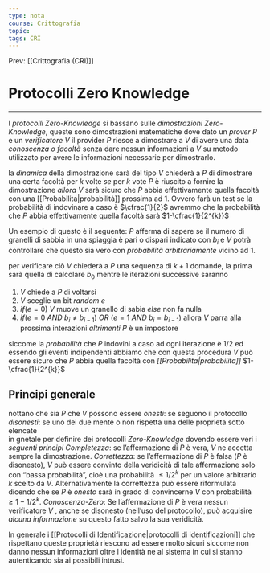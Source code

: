 ```yaml
---
type: nota
course: Crittografia
topic: 
tags: CRI
---
```


Prev: [[Crittografia (CRI)]]

# Protocolli Zero Knowledge
---
I _protocolli Zero-Knowledge_ si bassano sulle _dimostrazioni Zero-Knowledge_, queste sono dimostrazioni matematiche dove dato un _prover_ $P$ e  un _verificatore_ $V$ il provider $P$ riesce a dimostrare a $V$ di avere una data _conoscenza o facoltà_ senza dare nessun informazioni a $V$ su metodo utilizzato per avere le informazioni necessarie per dimostrarlo.

la _dinamica_ della dimostrazione sarà del tipo
$V$ chiederà a $P$ di dimostrare una certa facoltà per $k$ volte _se_ per $k$ vote $P$ è riuscito a fornire la dimostrazione _allora_ $V$ sarà sicuro che $P$ abbia effettivamente quella facoltà con una [[Probabilita|probabilità]] prossima ad 1. Ovvero farà un test se la probabilità di indovinare a caso è $\cfrac{1}{2}$ avremmo che la probabilità che $P$ abbia effettivamente quella facoltà sarà $1-\cfrac{1}{2^{k}}$  

Un esempio di questo è il seguente:
$P$ afferma di sapere se il numero di granelli di sabbia in una spiaggia è pari o dispari indicato con $b_{i}$ e $V$ potrà controllare che questo sia vero con _probabilità arbitrariamente_ vicino ad $1$.

per verificare ciò $V$ chiederà a $P$ una sequenza di $k+1$ domande, la prima sarà quella di calcolare $b_{0}$  mentre le iterazioni successive saranno
1. $V$ chiede a $P$ di voltarsi
2. $V$ sceglie un bit _random_ $e$ 
3. $if(e=0)$ $V$ muove un granello di sabia _else_ non fa nulla 
4. $if(e=0 \ AND\  b_{i}\not = b_{i-1}) \ OR \ (e=1 \ AND\  b_{i}= b_{i-1})$ allora $V$ parra alla prossima interazioni _altrimenti_ $P$ è un impostore

siccome la _probabilità_ che $P$ indovini a caso ad ogni iterazione è $1/2$  ed essendo gli eventi indipendenti abbiamo che con questa procedura $V$ può essere sicuro che $P$ abbia quella facoltà con _[[Probabilita|probabilita]]_ $1-\cfrac{1}{2^{k}}$ 
 

## Principi generale
nottano che sia $P$ che $V$ possono essere 
_onesti_: se seguono il protocollo
_disonesti_: se uno dei due mente o non rispetta una delle proprieta sotto elencate  
in gnetale per definire dei protocolli _Zero-Knowledge_ dovendo essere veri i _seguenti principi_ 
_Completezza_:
	se l’affermazione di $P$ è vera, $V$ ne accetta sempre la dimostrazione. 
_Correttezza_: 
	se l’affermazione di $P$ è falsa ($P$ è disonesto), $V$ può essere convinto della veridicità di tale affermazione solo con “bassa probabilità”, cioè una probabilità $\leq 1/2^{k}$ per un valore arbitrario $k$ scelto da $V$.
	Alternativamente la correttezza può essere riformulata dicendo che se $P$ è _onesto_ sarà in grado di convincerne $V$ con probabilità $\geq 1 − 1/2^{k}$. 
_Conoscenza-Zero_: 
	Se l’affermazione di $P$ è vera nessun verificatore $V$ , anche se disonesto (nell’uso del protocollo), può acquisire _alcuna informazione_ su questo fatto salvo la sua veridicità.


In generale i [[Protocolli di Identificazione|protocolli di identificazioni]] che rispettano queste proprietà riescono ad essere molto sicuri siccome non danno nessun informazioni oltre l identità ne al sistema in cui si stanno autenticando sia ai possibili intrusi.
